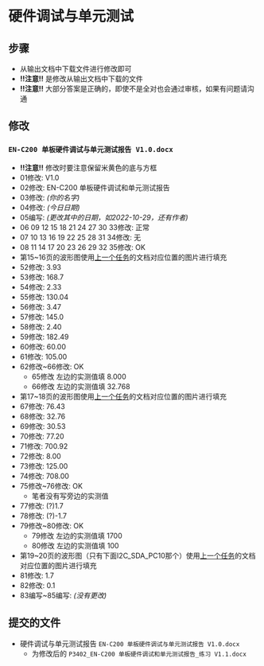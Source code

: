 # 硬件调试与单元测试

## 步骤

* 从输出文档中下载文件进行修改即可
* __!!注意!!__ 是修改从输出文档中下载的文件
* __!!注意!!__ 大部分答案是正确的，即使不是全对也会通过审核，如果有问题请沟通

## 修改

### `EN-C200 单板硬件调试与单元测试报告 V1.0.docx`

* __!!注意!!__ 修改时要注意保留米黄色的底与方框
* 01修改: V1.0
* 02修改: EN-C200 单板硬件调试和单元测试报告
* 03修改: _(你的名字)_
* 04修改: _(今日日期)_
* 05编写: _(更改其中的日期，如2022-10-29，还有作者)_
* 06 09 12 15 18 21 24 27 30 33修改: 正常
* 07 10 13 16 19 22 25 28 31 34修改: 无
* 08 11 14 17 20 23 26 29 32 35修改: OK
* 第15~16页的波形图使用[上一个任务](https://github.com/n0gam3zzz/Electric-Nest/tree/main/飞鹰加速器计划项目实训/04硬件设计实训/4.8硬件调试与单元测试方案设计/)的文档对应位置的图片进行填充
* 52修改: 3.93
* 53修改: 168.7
* 54修改: 2.33
* 55修改: 130.04
* 56修改: 3.47
* 57修改: 145.0
* 58修改: 2.40
* 59修改: 182.49
* 60修改: 60.00
* 61修改: 105.00
* 62修改~66修改: OK
  * 65修改 左边的实测值填 8.000
  * 66修改 左边的实测值填 32.768
* 第17~18页的波形图使用[上一个任务](https://github.com/n0gam3zzz/Electric-Nest/tree/main/飞鹰加速器计划项目实训/04硬件设计实训/4.8硬件调试与单元测试方案设计/)的文档对应位置的图片进行填充
* 67修改: 76.43
* 68修改: 32.76
* 69修改: 30.53
* 70修改: 77.20
* 71修改: 700.92
* 72修改: 8.00
* 73修改: 125.00
* 74修改: 708.00
* 75修改~76修改: OK
  * 笔者没有写旁边的实测值
* 77修改: (?)1.7
* 78修改: (?)-1.7
* 79修改~80修改: OK
  * 79修改 左边的实测值填 1700
  * 80修改 左边的实测值填 100
* 第19~20页的波形图（只有下面I2C_SDA_PC10那个）使用[上一个任务](https://github.com/n0gam3zzz/Electric-Nest/tree/main/飞鹰加速器计划项目实训/04硬件设计实训/4.8硬件调试与单元测试方案设计/)的文档对应位置的图片进行填充
* 81修改: 1.7
* 82修改: 0.1
* 83编写~85编写: _(没有更改)_

## 提交的文件

* 硬件调试与单元测试报告 `EN-C200 单板硬件调试与单元测试报告 V1.0.docx`
  * 为修改后的 `P3402_EN-C200 单板硬件调试和单元测试报告_练习 V1.1.docx`

